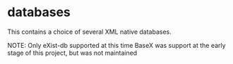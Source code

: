 # databases
  This contains a choice of several XML native databases. 

NOTE: Only eXist-db supported at this time
BaseX was support at the early stage of this project, but was not maintained
